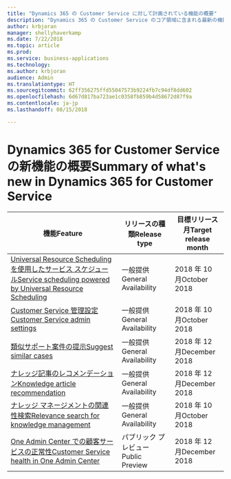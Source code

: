 ```yaml
---
title: "Dynamics 365 の Customer Service に対して計画されている機能の概要"
description: "Dynamics 365 の Customer Service のコア領域に含まれる最新の機能とエンゲージメントについて簡単に確認します。"
author: krbjoran
manager: shellyhaverkamp
ms.date: 7/22/2018
ms.topic: article
ms.prod: 
ms.service: business-applications
ms.technology: 
ms.author: krbjoran
audience: Admin
ms.translationtype: HT
ms.sourcegitcommit: 62ff356275ffd55047573b9224fb7c94df8dd602
ms.openlocfilehash: 6d67d817ba723ae1c0358fb859b4d58672d87f9a
ms.contentlocale: ja-jp
ms.lasthandoff: 08/15/2018

---
```

#  <a name="summary-of-whats-new-in-dynamics-365-for-customer-service"></a><span data-ttu-id="289af-103">Dynamics 365 for Customer Service の新機能の概要</span><span class="sxs-lookup"><span data-stu-id="289af-103">Summary of what's new in Dynamics 365 for Customer Service</span></span>



| <span data-ttu-id="289af-104">機能</span><span class="sxs-lookup"><span data-stu-id="289af-104">Feature</span></span>                                                                                               | <span data-ttu-id="289af-105">リリースの種類</span><span class="sxs-lookup"><span data-stu-id="289af-105">Release type</span></span>   | <span data-ttu-id="289af-106">目標リリース月</span><span class="sxs-lookup"><span data-stu-id="289af-106">Target release month</span></span> |
|-------------------------------------------------------------------------------------------------------|----------------|----------------------|
| [<span data-ttu-id="289af-107">Universal Resource Scheduling を使用したサービス スケジュール</span><span class="sxs-lookup"><span data-stu-id="289af-107">Service scheduling powered by Universal   Resource Scheduling</span></span>](service-scheduling-powered-by-urs.md) | <span data-ttu-id="289af-108">一般提供</span><span class="sxs-lookup"><span data-stu-id="289af-108">General Availability</span></span>             | <span data-ttu-id="289af-109">2018 年 10 月</span><span class="sxs-lookup"><span data-stu-id="289af-109">October 2018</span></span>          |
| [<span data-ttu-id="289af-110">Customer Service 管理設定</span><span class="sxs-lookup"><span data-stu-id="289af-110">Customer Service admin   settings</span></span>](customer-service-admin-settings.md)                               | <span data-ttu-id="289af-111">一般提供</span><span class="sxs-lookup"><span data-stu-id="289af-111">General Availability</span></span>             | <span data-ttu-id="289af-112">2018 年 10 月</span><span class="sxs-lookup"><span data-stu-id="289af-112">October 2018</span></span>          |
| [<span data-ttu-id="289af-113">類似サポート案件の提示</span><span class="sxs-lookup"><span data-stu-id="289af-113">Suggest similar   cases</span></span>](suggest-similar-cases.md)                                                   | <span data-ttu-id="289af-114">一般提供</span><span class="sxs-lookup"><span data-stu-id="289af-114">General Availability</span></span>             | <span data-ttu-id="289af-115">2018 年 12 月</span><span class="sxs-lookup"><span data-stu-id="289af-115">December 2018</span></span>          |
| [<span data-ttu-id="289af-116">ナレッジ記事のレコメンデーション</span><span class="sxs-lookup"><span data-stu-id="289af-116">Knowledge article   recommendation</span></span>](knowledge-article-recommendation.md)                             | <span data-ttu-id="289af-117">一般提供</span><span class="sxs-lookup"><span data-stu-id="289af-117">General Availability</span></span>             | <span data-ttu-id="289af-118">2018 年 12 月</span><span class="sxs-lookup"><span data-stu-id="289af-118">December 2018</span></span>          |
| [<span data-ttu-id="289af-119">ナレッジ マネージメントの関連性検索</span><span class="sxs-lookup"><span data-stu-id="289af-119">Relevance search for knowledge   management</span></span>](relevance-search-for-knowledge-management.md)           | <span data-ttu-id="289af-120">一般提供</span><span class="sxs-lookup"><span data-stu-id="289af-120">General Availability</span></span>             | <span data-ttu-id="289af-121">2018 年 10 月</span><span class="sxs-lookup"><span data-stu-id="289af-121">October 2018</span></span>          |
| [<span data-ttu-id="289af-122">One Admin Center での顧客サービスの正常性</span><span class="sxs-lookup"><span data-stu-id="289af-122">Customer Service health in One Admin   Center</span></span>](customer-service-health-in-admin-center.md)           | <span data-ttu-id="289af-123">パブリック プレビュー</span><span class="sxs-lookup"><span data-stu-id="289af-123">Public Preview</span></span> | <span data-ttu-id="289af-124">2018 年 12 月</span><span class="sxs-lookup"><span data-stu-id="289af-124">December 2018</span></span>         |


